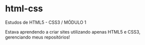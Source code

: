 # html-css
 Estudos de HTML5 - CSS3  / MÓDULO 1

Estava aprendendo a criar sites utilizando apenas HTML5 e CSS3, gerenciando meus repositórios!
